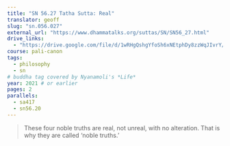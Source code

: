 ```yaml
---
title: "SN 56.27 Tatha Sutta: Real"
translator: geoff
slug: "sn.056.027"
external_url: "https://www.dhammatalks.org/suttas/SN/SN56_27.html"
drive_links:
  - "https://drive.google.com/file/d/1wRHgQshgYfoSh6xNEtphDy8zzWqJIvrY/view?usp=drivesdk"
course: pali-canon
tags:
  - philosophy
  - sn
# buddha tag covered by Nyanamoli's *Life*
year: 2021 # or earlier
pages: 2
parallels:
  - sa417
  - sn56.20
---
```


> These four noble truths are real, not unreal, with no alteration. That is why they are called ‘noble truths.’

<!---->
